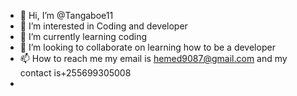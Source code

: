 - 👋 Hi, I’m @Tangaboe11
- 👀 I’m interested in Coding and developer
- 🌱 I’m currently learning coding
- 💞️ I’m looking to collaborate on learning how to be a developer
- 📫 How to reach me  my email is hemed9087@gmail.com and my contact is+255699305008
- 

<!---
Tangaboe11/Tangaboe11 is a ✨ special ✨ repository because its `README.md` (this file) appears on your GitHub profile.
You can click the Preview link to take a look at your changes.
--->
